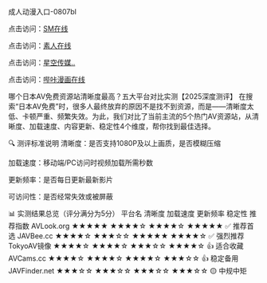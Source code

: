 成人动漫入口-0807bl


点击访问：<a href="https://heiliaoxwd5i8.pages.dev">SM在线</a>

点击访问：<a href="https://heiliaozj3tjd.pages.dev">素人在线</a>

点击访问：<a href="https://heiliaoe8ajia.pages.dev">星空传媒..</a>

点击访问：<a href="https://heiliaoxqkkct.pages.dev">哔咔漫画在线</a>


哪个日本AV免费资源站清晰度最高？五大平台对比实测【2025深度测评】
在搜索“日本AV免费”时，很多人最终放弃的原因不是找不到资源，而是——清晰度太低、卡顿严重、频繁失效。为此，我们对比了当前主流的5个热门AV资源站，从清晰度、加载速度、内容更新、稳定性4个维度，帮你找到最佳选择。

🔍 测评标准说明
清晰度：是否支持1080P及以上画质，是否模糊压缩

加载速度：移动端/PC访问时视频加载所需秒数

更新频率：是否每日更新最新影片

可访问性：是否经常失效或被屏蔽

📊 实测结果总览（评分满分为5分）
平台名	清晰度	加载速度	更新频率	稳定性	推荐指数
AVLook.org	★★★★★	★★★★☆	★★★★☆	★★★★★	✅ 推荐首选
JAVBee.cc	                ★★★★☆	★★★☆☆	★★★★★	★★★★☆	✅ 强烈推荐
TokyoAV镜像	★★★★☆	★★★★☆	★★★☆☆	★★★★☆	👍 适合收藏
AVCams.cc	★★★★☆	★★★★☆	★★★★☆	★★★☆☆	👍 稳定备用
JAVFinder.net	★★★☆☆	★★★☆☆	★★★☆☆	★★★☆☆	🟡 中规中矩


<span style="display:none;">[Canonical link]( https://github.com/bl080725/12407 ）</span>
